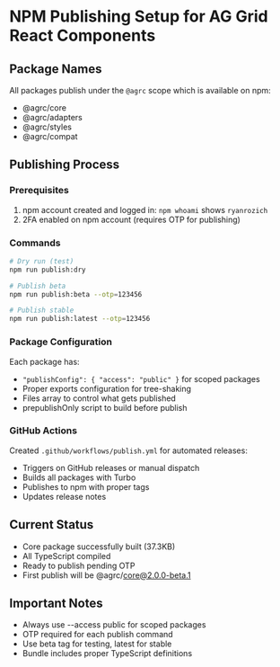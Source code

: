 # NPM Publishing Setup for AG Grid React Components

## Package Names
All packages publish under the `@agrc` scope which is available on npm:
- @agrc/core
- @agrc/adapters
- @agrc/styles
- @agrc/compat

## Publishing Process

### Prerequisites
1. npm account created and logged in: `npm whoami` shows `ryanrozich`
2. 2FA enabled on npm account (requires OTP for publishing)

### Commands
```bash
# Dry run (test)
npm run publish:dry

# Publish beta
npm run publish:beta --otp=123456

# Publish stable
npm run publish:latest --otp=123456
```

### Package Configuration
Each package has:
- `"publishConfig": { "access": "public" }` for scoped packages
- Proper exports configuration for tree-shaking
- Files array to control what gets published
- prepublishOnly script to build before publish

### GitHub Actions
Created `.github/workflows/publish.yml` for automated releases:
- Triggers on GitHub releases or manual dispatch
- Builds all packages with Turbo
- Publishes to npm with proper tags
- Updates release notes

## Current Status
- Core package successfully built (37.3KB)
- All TypeScript compiled
- Ready to publish pending OTP
- First publish will be @agrc/core@2.0.0-beta.1

## Important Notes
- Always use --access public for scoped packages
- OTP required for each publish command
- Use beta tag for testing, latest for stable
- Bundle includes proper TypeScript definitions